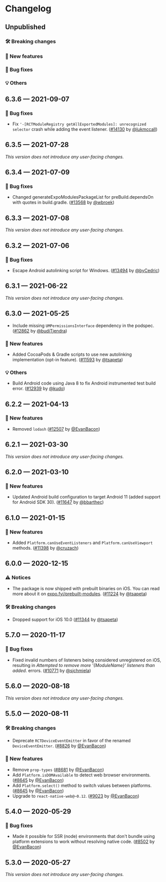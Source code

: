 # Changelog

## Unpublished

### 🛠 Breaking changes

### 🎉 New features

### 🐛 Bug fixes

### 💡 Others

## 6.3.6 — 2021-09-07

### 🐛 Bug fixes

- Fix `'-[RCTModuleRegistry getAllExportedModules]: unrecognized selector` crash while adding the event listener. ([#14130](https://github.com/expo/expo/pull/14130) by [@lukmccall](https://github.com/lukmccall))

## 6.3.5 — 2021-07-28

_This version does not introduce any user-facing changes._

## 6.3.4 — 2021-07-09

### 🐛 Bug fixes

- Changed generateExpoModulesPackageList for preBuild.dependsOn with quotes in build.gradle. ([#13568](https://github.com/expo/expo/pull/13568) by [@wbroek](https://github.com/wbroek))

## 6.3.3 — 2021-07-08

_This version does not introduce any user-facing changes._

## 6.3.2 — 2021-07-06

### 🐛 Bug fixes

- Escape Android autolinking script for Windows. ([#13494](https://github.com/expo/expo/pull/13494) by [@byCedric](https://github.com/byCedric))

## 6.3.1 — 2021-06-22

_This version does not introduce any user-facing changes._

## 6.3.0 — 2021-05-25

- Include missing `UMPermissionsInterface` dependency in the podspec. ([#12862](https://github.com/expo/expo/pull/12862) by [@budiTjendra](https://github.com/budiTjendra))

### 🎉 New features

- Added CocoaPods & Gradle scripts to use new autolinking implementation (opt-in feature). ([#11593](https://github.com/expo/expo/pull/11593) by [@tsapeta](https://github.com/tsapeta))

### 💡 Others

- Build Android code using Java 8 to fix Android instrumented test build error. ([#12939](https://github.com/expo/expo/pull/12939) by [@kudo](https://github.com/kudo))

## 6.2.2 — 2021-04-13

### 🎉 New features

- Removed `lodash` ([#12507](https://github.com/expo/expo/pull/12507) by [@EvanBacon](https://github.com/EvanBacon))

## 6.2.1 — 2021-03-30

_This version does not introduce any user-facing changes._

## 6.2.0 — 2021-03-10

### 🎉 New features

- Updated Android build configuration to target Android 11 (added support for Android SDK 30). ([#11647](https://github.com/expo/expo/pull/11647) by [@bbarthec](https://github.com/bbarthec))

## 6.1.0 — 2021-01-15

### 🎉 New features

- Added `Platform.canUseEventListeners` and `Platform.canUseViewport` methods. ([#11398](https://github.com/expo/expo/pull/11398) by [@cruzach](https://github.com/cruzach))

## 6.0.0 — 2020-12-15

### ⚠️ Notices

- The package is now shipped with prebuilt binaries on iOS. You can read more about it on [expo.fyi/prebuilt-modules](https://expo.fyi/prebuilt-modules). ([#11224](https://github.com/expo/expo/pull/11224) by [@tsapeta](https://github.com/tsapeta))

### 🛠 Breaking changes

- Dropped support for iOS 10.0 ([#11344](https://github.com/expo/expo/pull/11344) by [@tsapeta](https://github.com/tsapeta))

## 5.7.0 — 2020-11-17

### 🐛 Bug fixes

- Fixed invalid numbers of listeners being considered unregistered on iOS, resulting in _Attempted to remove more '{ModuleName}' listeners than added._ errors. ([#10771](https://github.com/expo/expo/pull/10771) by [@sjchmiela](https://github.com/sjchmiela))

## 5.6.0 — 2020-08-18

_This version does not introduce any user-facing changes._

## 5.5.0 — 2020-08-11

### 🛠 Breaking changes

- Deprecate `RCTDeviceEventEmitter` in favor of the renamed `DeviceEventEmitter`. ([#8826](https://github.com/expo/expo/pull/8826) by [@EvanBacon](https://github.com/EvanBacon))

### 🎉 New features

- Remove `prop-types` ([#8681](https://github.com/expo/expo/pull/8681) by [@EvanBacon](https://github.com/EvanBacon))
- Add `Platform.isDOMAvailable` to detect web browser environments. ([#8645](https://github.com/expo/expo/pull/8645) by [@EvanBacon](https://github.com/EvanBacon))
- Add `Platform.select()` method to switch values between platforms. ([#8645](https://github.com/expo/expo/pull/8645) by [@EvanBacon](https://github.com/EvanBacon))
- Upgrade to `react-native-web@~0.12`. ([#9023](https://github.com/expo/expo/pull/9023) by [@EvanBacon](https://github.com/EvanBacon))

## 5.4.0 — 2020-05-29

### 🐛 Bug fixes

- Made it possible for SSR (node) environments that don't bundle using platform extensions to work without resolving native code. ([#8502](https://github.com/expo/expo/pull/8502) by [@EvanBacon](https://github.com/EvanBacon))

## 5.3.0 — 2020-05-27

_This version does not introduce any user-facing changes._
